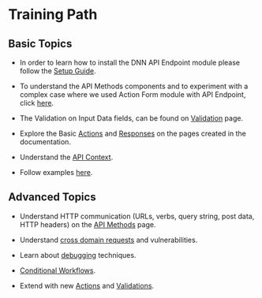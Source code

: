 # Training Path

## Basic Topics

* In order to learn how to install the DNN API Endpoint module please follow the [Setup Guide](setup.html).

* To understand the API Methods components and to experiment with a complex case where we used Action Form module with API Endpoint, click [here](../api-methods.html).

* The Validation on Input Data fields, can be found on [Validation](../validation.html) page.

* Explore the Basic [Actions](../api-actions/actions.html) and [Responses](../api-responses) on the pages created in the documentation.

* Understand the [API Context](../api-context.html).

* Follow examples [here](../examples.html).

## Advanced Topics

* Understand HTTP communication (URLs, verbs, query string, post data, HTTP headers) on the [API Methods](../api-methods.html) page.

* Understand [cross domain requests](../security/cross-domain-policy.md) and vulnerabilities.

* Learn about [debugging](../debugging.html) techniques.

* [Conditional Workflows](../conditional-workflows.html).

* Extend with new [Actions](../api-actions/actions.html) and [Validations](../validation.html).